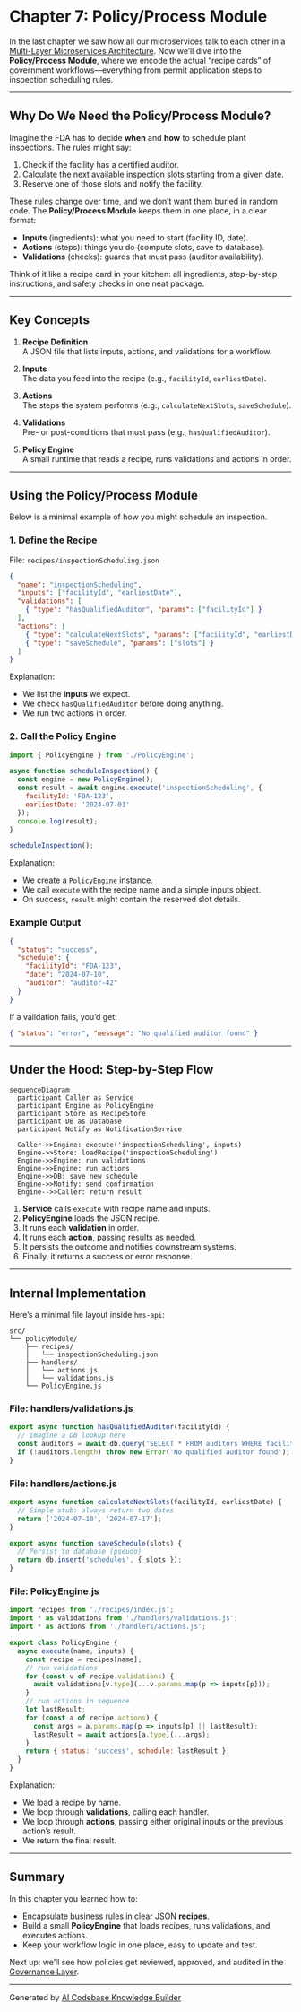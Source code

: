 # Chapter 7: Policy/Process Module

In the last chapter we saw how all our microservices talk to each other in a [Multi-Layer Microservices Architecture](06_multi_layer_microservices_architecture_.md). Now we’ll dive into the **Policy/Process Module**, where we encode the actual “recipe cards” of government workflows—everything from permit application steps to inspection scheduling rules.

---

## Why Do We Need the Policy/Process Module?

Imagine the FDA has to decide **when** and **how** to schedule plant inspections. The rules might say:

1. Check if the facility has a certified auditor.  
2. Calculate the next available inspection slots starting from a given date.  
3. Reserve one of those slots and notify the facility.

These rules change over time, and we don’t want them buried in random code. The **Policy/Process Module** keeps them in one place, in a clear format:

- **Inputs** (ingredients): what you need to start (facility ID, date).  
- **Actions** (steps): things you do (compute slots, save to database).  
- **Validations** (checks): guards that must pass (auditor availability).  

Think of it like a recipe card in your kitchen: all ingredients, step-by-step instructions, and safety checks in one neat package.

---

## Key Concepts

1. **Recipe Definition**  
   A JSON file that lists inputs, actions, and validations for a workflow.

2. **Inputs**  
   The data you feed into the recipe (e.g., `facilityId`, `earliestDate`).

3. **Actions**  
   The steps the system performs (e.g., `calculateNextSlots`, `saveSchedule`).

4. **Validations**  
   Pre- or post-conditions that must pass (e.g., `hasQualifiedAuditor`).

5. **Policy Engine**  
   A small runtime that reads a recipe, runs validations and actions in order.

---

## Using the Policy/Process Module

Below is a minimal example of how you might schedule an inspection.

### 1. Define the Recipe

File: `recipes/inspectionScheduling.json`
```json
{
  "name": "inspectionScheduling",
  "inputs": ["facilityId", "earliestDate"],
  "validations": [
    { "type": "hasQualifiedAuditor", "params": ["facilityId"] }
  ],
  "actions": [
    { "type": "calculateNextSlots", "params": ["facilityId", "earliestDate"] },
    { "type": "saveSchedule", "params": ["slots"] }
  ]
}
```
Explanation:
- We list the **inputs** we expect.
- We check `hasQualifiedAuditor` before doing anything.
- We run two actions in order.

### 2. Call the Policy Engine

```js
import { PolicyEngine } from './PolicyEngine';

async function scheduleInspection() {
  const engine = new PolicyEngine();
  const result = await engine.execute('inspectionScheduling', {
    facilityId: 'FDA-123',
    earliestDate: '2024-07-01'
  });
  console.log(result);
}

scheduleInspection();
```
Explanation:
- We create a `PolicyEngine` instance.
- We call `execute` with the recipe name and a simple inputs object.
- On success, `result` might contain the reserved slot details.

### Example Output
```json
{
  "status": "success",
  "schedule": {
    "facilityId": "FDA-123",
    "date": "2024-07-10",
    "auditor": "auditor-42"
  }
}
```
If a validation fails, you’d get:
```json
{ "status": "error", "message": "No qualified auditor found" }
```

---

## Under the Hood: Step-by-Step Flow

```mermaid
sequenceDiagram
  participant Caller as Service
  participant Engine as PolicyEngine
  participant Store as RecipeStore
  participant DB as Database
  participant Notify as NotificationService

  Caller->>Engine: execute('inspectionScheduling', inputs)
  Engine->>Store: loadRecipe('inspectionScheduling')
  Engine->>Engine: run validations
  Engine->>Engine: run actions
  Engine->>DB: save new schedule
  Engine->>Notify: send confirmation
  Engine-->>Caller: return result
```
1. **Service** calls `execute` with recipe name and inputs.  
2. **PolicyEngine** loads the JSON recipe.  
3. It runs each **validation** in order.  
4. It runs each **action**, passing results as needed.  
5. It persists the outcome and notifies downstream systems.  
6. Finally, it returns a success or error response.

---

## Internal Implementation

Here’s a minimal file layout inside `hms-api`:

```
src/
└── policyModule/
    ├── recipes/
    │   └── inspectionScheduling.json
    ├── handlers/
    │   └── actions.js
    │   └── validations.js
    └── PolicyEngine.js
```

### File: handlers/validations.js
```js
export async function hasQualifiedAuditor(facilityId) {
  // Imagine a DB lookup here
  const auditors = await db.query('SELECT * FROM auditors WHERE facility=?', facilityId);
  if (!auditors.length) throw new Error('No qualified auditor found');
}
```

### File: handlers/actions.js
```js
export async function calculateNextSlots(facilityId, earliestDate) {
  // Simple stub: always return two dates
  return ['2024-07-10', '2024-07-17'];
}

export async function saveSchedule(slots) {
  // Persist to database (pseudo)
  return db.insert('schedules', { slots });
}
```

### File: PolicyEngine.js
```js
import recipes from './recipes/index.js';
import * as validations from './handlers/validations.js';
import * as actions from './handlers/actions.js';

export class PolicyEngine {
  async execute(name, inputs) {
    const recipe = recipes[name];
    // run validations
    for (const v of recipe.validations) {
      await validations[v.type](...v.params.map(p => inputs[p]));
    }
    // run actions in sequence
    let lastResult;
    for (const a of recipe.actions) {
      const args = a.params.map(p => inputs[p] || lastResult);
      lastResult = await actions[a.type](...args);
    }
    return { status: 'success', schedule: lastResult };
  }
}
```
Explanation:
- We load a recipe by name.
- We loop through **validations**, calling each handler.
- We loop through **actions**, passing either original inputs or the previous action’s result.
- We return the final result.

---

## Summary

In this chapter you learned how to:

- Encapsulate business rules in clear JSON **recipes**.  
- Build a small **PolicyEngine** that loads recipes, runs validations, and executes actions.  
- Keep your workflow logic in one place, easy to update and test.  

Next up: we’ll see how policies get reviewed, approved, and audited in the [Governance Layer](08_governance_layer_.md).

---

Generated by [AI Codebase Knowledge Builder](https://github.com/The-Pocket/Tutorial-Codebase-Knowledge)